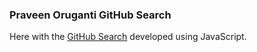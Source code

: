 ### Praveen Oruganti GitHub Search

Here with the [GitHub Search](https://praveenoruganti.github.io/praveenoruganti-js/0_Projects/praveenoruganti-github-search) developed using JavaScript.